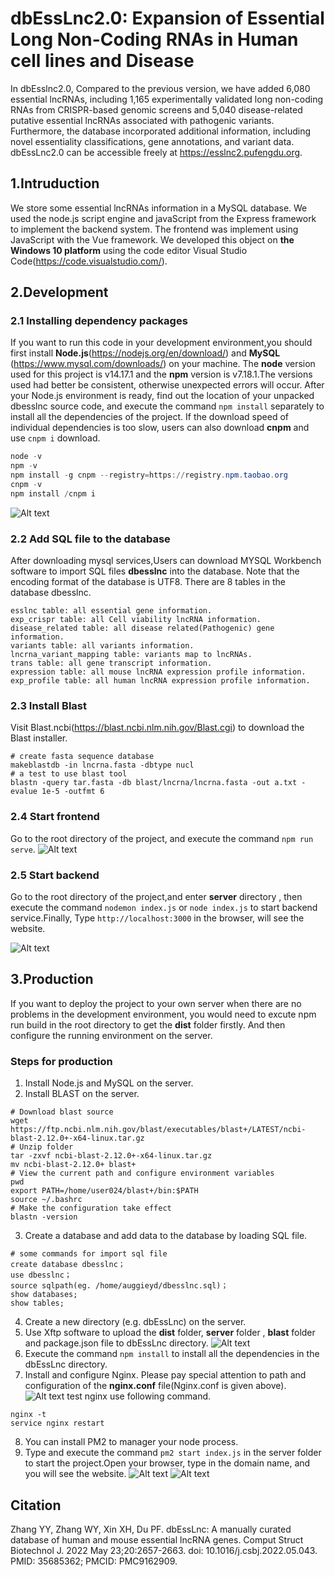 # dbEssLnc2.0: Expansion of Essential Long Non-Coding RNAs in Human cell lines and Disease
 In dbEsslnc2.0, Compared to the previous version, we have added 6,080 essential lncRNAs, including 1,165 experimentally validated long non-coding RNAs from CRISPR-based genomic screens and 5,040 disease-related putative essential lncRNAs associated with pathogenic variants. Furthermore, the database incorporated additional information, including novel essentiality classifications, gene annotations, and variant data. dbEssLnc2.0 can be accessible freely at https://esslnc2.pufengdu.org.
## 1.Intruduction

We store some essential lncRNAs information in a MySQL database. We used the node.js script engine and javaScript from the
Express framework to implement the backend system. The frontend was implement using JavaScript with the Vue framework. We 
developed this object on **the Windows 10 platform** using the code editor Visual Studio Code(https://code.visualstudio.com/).


## 2.Development

### 2.1 Installing dependency packages
If you want to run this code in your development environment,you should first install **Node.js**(https://nodejs.org/en/download/) and **MySQL** (https://www.mysql.com/downloads/) on your machine. The **node** version used for this project is v14.17.1 and the **npm** version is v7.18.1.The versions used had better be consistent, otherwise unexpected errors will occur.
After your Node.js environment is ready, find out the location of your unpacked dbesslnc source code, and execute the command `npm install` separately to install all the dependencies of the project.
If the download speed of individual dependencies is too slow, users can also download **cnpm** and 
use `cnpm i` download.
```powershell
node -v
npm -v
npm install -g cnpm --registry=https://registry.npm.taobao.org
cnpm -v
npm install /cnpm i
```
![Alt text](https://github.com/yyZhang14/dbEssLnc/blob/main/public/md/node.png)
### 2.2 Add SQL file to the database

After downloading mysql services,Users can download MYSQL Workbench software to import SQL files **dbesslnc** into the database. Note that the encoding format of the database is UTF8. There are 8 tables in the database dbesslnc.
```
esslnc table: all essential gene information.
exp_crispr table: all Cell viability lncRNA information.
disease_related table: all disease related(Pathogenic) gene information.
variants table: all variants information.
lncrna_variant_mapping table: variants map to lncRNAs.
trans table: all gene transcript information.
expression table: all mouse lncRNA expression profile information.
exp_profile table: all human lncRNA expression profile information.
```


### 2.3 Install Blast
Visit Blast.ncbi(https://blast.ncbi.nlm.nih.gov/Blast.cgi) to download the Blast installer.
```
# create fasta sequence database
makeblastdb -in lncrna.fasta -dbtype nucl
# a test to use blast tool
blastn -query tar.fasta -db blast/lncrna/lncrna.fasta -out a.txt -evalue 1e-5 -outfmt 6
```

### 2.4 Start frontend

Go to the root directory of the project, and execute the command `npm run serve`. 
![Alt text](https://github.com/yyZhang14/dbEssLnc/blob/main/public/md/fonter.PNG)

### 2.5 Start backend

Go to the root directory of the project,and enter **server** directory , then execute the command `nodemon index.js` or `node index.js` to start backend service.Finally, Type `http://localhost:3000` in the browser, will see the website.

![Alt text](https://github.com/yyZhang14/dbEssLnc/blob/main/public/md/ser.PNG)

## 3.Production
If you want to deploy the project to your own server when there are no problems in the development environment, you would need to excute npm run build in the root directory to get the **dist** folder firstly. And then configure the running environment on the server.
### Steps for production
1. Install Node.js and MySQL on the server.
2. Install BLAST on the server.
```
# Download blast source
wget https://ftp.ncbi.nlm.nih.gov/blast/executables/blast+/LATEST/ncbi-blast-2.12.0+-x64-linux.tar.gz
# Unzip folder
tar -zxvf ncbi-blast-2.12.0+-x64-linux.tar.gz
mv ncbi-blast-2.12.0+ blast+
# View the current path and configure environment variables
pwd
export PATH=/home/user024/blast+/bin:$PATH
source ~/.bashrc
# Make the configuration take effect
blastn -version
```
3. Create a database and add data to the database by loading SQL file.

```
# some commands for import sql file
create database dbesslnc；
use dbesslnc；
source sqlpath(eg. /home/auggieyd/dbesslnc.sql)；
show databases;
show tables;
```
4. Create a new directory (e.g. dbEssLnc) on the server.
5. Use Xftp software to upload the **dist** folder, **server** folder , **blast** folder and package.json file to dbEssLnc directory.
![Alt text](https://github.com/yyZhang14/dbEssLnc/blob/main/public/md/ftp.PNG)
6. Execute the command `npm install` to install all the dependencies in the dbEssLnc directory.
7. Install and configure Nginx. Please pay special attention to path and configuration of the **nginx.conf** file(Nginx.conf is given above).
![Alt text](https://github.com/yyZhang14/dbEssLnc/blob/main/public/md/nginx.PNG)
test nginx use following command.
```
nginx -t
service nginx restart
```
8. You can install PM2 to manager your node process.
9. Type and execute the command `pm2 start index.js` in the server folder to start the project.Open your browser, type in the domain name, and you will see the website.
![Alt text](https://github.com/yyZhang14/dbEssLnc/blob/main/public/md/pm2.PNG)
![Alt text](https://github.com/yyZhang14/dbEssLnc/blob/main/public/md/bro.PNG)
### 
## Citation
Zhang YY, Zhang WY, Xin XH, Du PF. dbEssLnc: A manually curated database of human and mouse essential lncRNA genes. Comput Struct Biotechnol J. 2022 May 23;20:2657-2663. doi: 10.1016/j.csbj.2022.05.043. PMID: 35685362; PMCID: PMC9162909.

